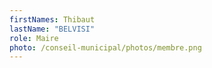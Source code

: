 ```yaml
---
firstNames: Thibaut
lastName: "BELVISI"
role: Maire
photo: /conseil-municipal/photos/membre.png
---
```

